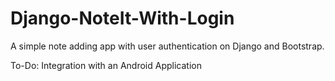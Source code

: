 # Django-NoteIt-With-Login

A simple note adding app with user authentication on Django and Bootstrap.

To-Do: Integration with an Android Application
